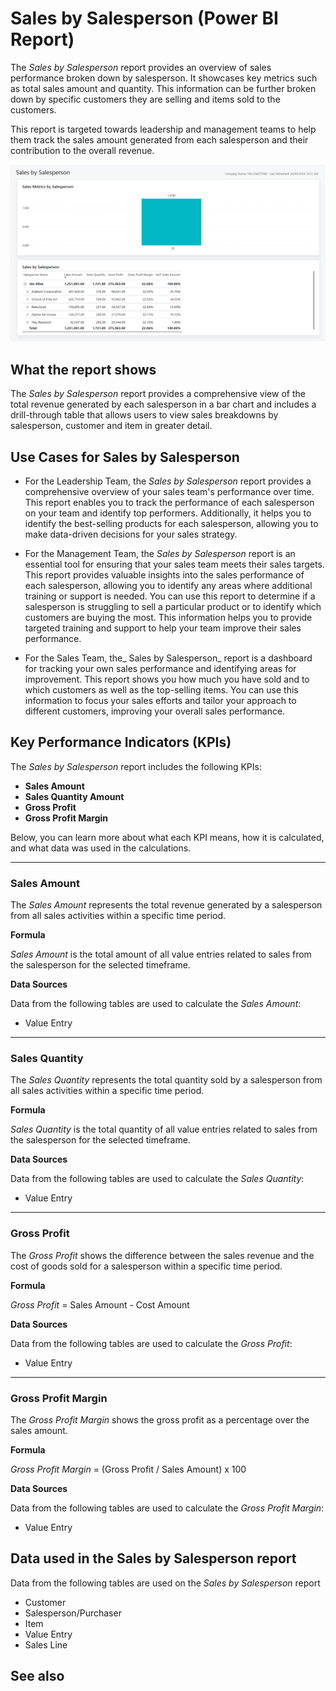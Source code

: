 # Sales by Salesperson (Power BI Report)

The _Sales by Salesperson_ report provides an overview of sales performance broken down by salesperson. It showcases key metrics such as total sales amount and quantity. This information can be further broken down by specific customers they are selling and items sold to the customers.

This report is targeted towards leadership and management teams to help them track the sales amount generated from each salesperson and their contribution to the overall revenue.

![Sales by Salesperson screenshot](/business-central/media/sales/sales-by-salesperson.png "Sales by Salesperson - Screenshot")
## What the report shows

The _Sales by Salesperson_ report provides a comprehensive view of the total revenue generated by each salesperson in a bar chart and includes a drill-through table that allows users to view sales breakdowns by salesperson, customer and item in greater detail.

## Use Cases for Sales by Salesperson

- For the Leadership Team, the _Sales by Salesperson_ report provides a comprehensive overview of your sales team's performance over time. This report enables you to track the performance of each salesperson on your team and identify top performers. Additionally, it helps you to identify the best-selling products for each salesperson, allowing you to make data-driven decisions for your sales strategy.

- For the Management Team, the _Sales by Salesperson_ report is an essential tool for ensuring that your sales team meets their sales targets. This report provides valuable insights into the sales performance of each salesperson, allowing you to identify any areas where additional training or support is needed. You can use this report to determine if a salesperson is struggling to sell a particular product or to identify which customers are buying the most. This information helps you to provide targeted training and support to help your team improve their sales performance.

- For the Sales Team, the_ Sales by Salesperson_ report is a dashboard for tracking your own sales performance and identifying areas for improvement. This report shows you how much you have sold and to which customers as well as the top-selling items. You can use this information to focus your sales efforts and tailor your approach to different customers, improving your overall sales performance.

## Key Performance Indicators (KPIs)

The _Sales by Salesperson_ report includes the following KPIs:

- **Sales Amount**
- **Sales Quantity Amount**
- **Gross Profit**
- **Gross Profit Margin**

Below, you can learn more about what each KPI means, how it is calculated, and what data was used in the calculations.

---
### Sales Amount

The *Sales Amount* represents the total revenue generated by a salesperson from all sales activities within a specific time period.

**Formula**  

*Sales Amount* is the total amount of all value entries related to sales from the salesperson for the selected timeframe.

**Data Sources**

Data from the following tables are used to calculate the *Sales Amount*:
- Value Entry

---
### Sales Quantity

The *Sales Quantity* represents the total quantity sold by a salesperson from all sales activities within a specific time period.

**Formula**  

*Sales Quantity* is the total quantity of all value entries related to sales from the salesperson for the selected timeframe.

**Data Sources**

Data from the following tables are used to calculate the *Sales Quantity*:
- Value Entry

---
### Gross Profit

The *Gross Profit* shows the difference between the sales revenue and the cost of goods sold for a salesperson within a specific time period.

**Formula**  

*Gross Profit* = Sales Amount - Cost Amount 

**Data Sources**

Data from the following tables are used to calculate the *Gross Profit*:
- Value Entry

---
### Gross Profit Margin

The *Gross Profit Margin* shows the gross profit as a percentage over the sales amount.

**Formula**  

*Gross Profit Margin* = (Gross Profit / Sales Amount) x 100

**Data Sources**

Data from the following tables are used to calculate the *Gross Profit Margin*:
- Value Entry

## Data used in the Sales by Salesperson report

Data from the following tables are used on the *Sales by Salesperson* report
- Customer
- Salesperson/Purchaser
- Item
- Value Entry
- Sales Line

## See also
